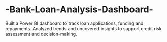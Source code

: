 # -Bank-Loan-Analysis-Dashboard-
Built a Power BI dashboard to track loan applications, funding and repayments.   Analyzed trends and uncovered insights to support credit risk assessment and decision-making.
